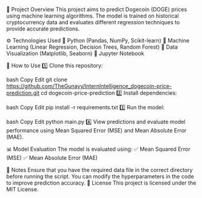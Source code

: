 📌 Project Overview
This project aims to predict Dogecoin (DOGE) prices using machine learning algorithms. The model is trained on historical cryptocurrency data and evaluates different regression techniques to provide accurate predictions.

⚙️ Technologies Used
🔹 Python (Pandas, NumPy, Scikit-learn)
🔹 Machine Learning (Linear Regression, Decision Trees, Random Forest)
🔹 Data Visualization (Matplotlib, Seaborn)
🔹 Jupyter Notebook

📂 How to Use
1️⃣ Clone this repository:

bash
Copy
Edit
git clone https://github.com/TheGunayy/InternIntelligence_dogecoin-price-prediction.git
cd dogecoin-price-prediction
2️⃣ Install dependencies:

bash
Copy
Edit
pip install -r requirements.txt
3️⃣ Run the model:

bash
Copy
Edit
python main.py
4️⃣ View predictions and evaluate model performance using Mean Squared Error (MSE) and Mean Absolute Error (MAE).

📊 Model Evaluation
The model is evaluated using:
✅ Mean Squared Error (MSE)
✅ Mean Absolute Error (MAE)

📝 Notes
Ensure that you have the required data file in the correct directory before running the script.
You can modify the hyperparameters in the code to improve prediction accuracy.
📜 License
This project is licensed under the MIT License.
